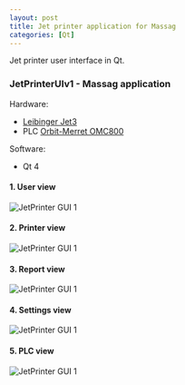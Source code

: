 ```yaml
---
layout: post
title: Jet printer application for Massag
categories: [Qt]
---
```


Jet printer user interface in Qt.

### JetPrinterUIv1 - Massag application

Hardware:
- [Leibinger Jet3](https://leibinger-group.com/en/products/ink-jet-drucker0/universal-line/jet3up/)
- PLC [Orbit-Merret OMC800](http://www.merret.cz/produkty/plc/zakladni-modul/omc-8000)

Software:
- Qt 4

#### 1. User view

![JetPrinter GUI 1](https://codeleccz.github.io/images/JetPrinterUIv1/Massag1.png)

#### 2. Printer view

![JetPrinter GUI 1](https://codeleccz.github.io/images/JetPrinterUIv1/Massag2.png)

#### 3. Report view

![JetPrinter GUI 1](https://codeleccz.github.io/images/JetPrinterUIv1/Massag3.png)

#### 4. Settings view

![JetPrinter GUI 1](https://codeleccz.github.io/images/JetPrinterUIv1/Massag4.png)

#### 5. PLC view

![JetPrinter GUI 1](https://codeleccz.github.io/images/JetPrinterUIv1/Massag5.png)


